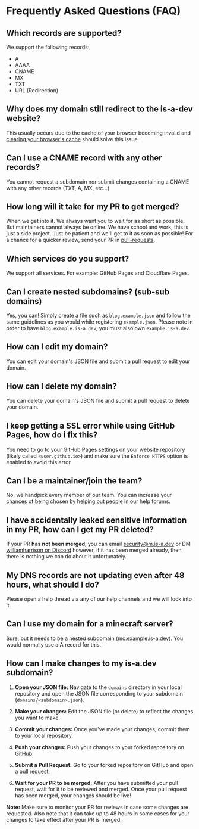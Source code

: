 # Frequently Asked Questions (FAQ)

## Which records are supported?
We support the following records:
- A
- AAAA
- CNAME
- MX
- TXT
- URL (Redirection)

## Why does my domain still redirect to the is-a-dev website?
This usually occurs due to the cache of your browser becoming invalid and [clearing your browser's cache](https://support.google.com/accounts/answer/32050) should solve this issue.

## Can I use a CNAME record with any other records?
You cannot request a subdomain nor submit changes containing a CNAME with any other records (TXT, A, MX, etc...)

## How long will it take for my PR to get merged?
When we get into it. We always want you to wait for as short as possible. But maintainers cannot always be online. We have school and work, this is just a side project. Just be patient and we'll get to it as soon as possible! For a chance for a quicker review, send your PR in [⁠pull-requests](https://discord.com/channels/830872854677422150/1130858271620726784).

## Which services do you support?
We support all services. For example: GitHub Pages and Cloudflare Pages.

## Can I create nested subdomains? (sub-sub domains)
Yes, you can! Simply create a file such as `blog.example.json` and follow the same guidelines as you would while registering `example.json`. Please note in order to have `blog.example.is-a.dev`, you must also own `example.is-a.dev`.

## How can I edit my domain?
You can edit your domain's JSON file and submit a pull request to edit your domain.

## How can I delete my domain?
You can delete your domain's JSON file and submit a pull request to delete your domain.

## I keep getting a SSL error while using GitHub Pages, how do i fix this?
You need to go to your GitHub Pages settings on your website repository (likely called `<user.github.io>`) and make sure the `Enforce HTTPS` option is enabled to avoid this error.

## Can I be a maintainer/join the team?
No, we handpick every member of our team. You can increase your chances of being chosen by helping out people in our help forums.

## I have accidentally leaked sensitive information in my PR, how can I get my PR deleted?
If your PR **has not been merged**, you can email [security@m.is-a.dev](mailto:security@m.is-a.dev) or DM [williamharrison on Discord](https://discord.com/users/853158265466257448) however, if it has been merged already, then there is nothing we can do about it unfortunately.

## My DNS records are not updating even after 48 hours, what should I do?
Please open a help thread via any of our help channels and we will look into it.

## Can I use my domain for a minecraft server?
Sure, but it needs to be a nested subdomain (mc.example.is-a.dev). You would normally use a A record for this.

## How can I make changes to my is-a.dev subdomain?

1. **Open your JSON file:** Navigate to the `domains` directory in your local repository and open the JSON file corresponding to your subdomain (`domains/<subdomain>.json`).

1. **Make your changes:** Edit the JSON file (or delete) to reflect the changes you want to make.

1. **Commit your changes:** Once you've made your changes, commit them to your local repository.

1. **Push your changes:** Push your changes to your forked repository on GitHub.

1. **Submit a Pull Request:** Go to your forked repository on GitHub and open a pull request.

1. **Wait for your PR to be merged:** After you have submitted your pull request, wait for it to be reviewed and merged. Once your pull request has been merged, your changes should be live!

**Note:** Make sure to monitor your PR for reviews in case some changes are requested. Also note that it can take up to 48 hours in some cases for your changes to take effect after your PR is merged.
